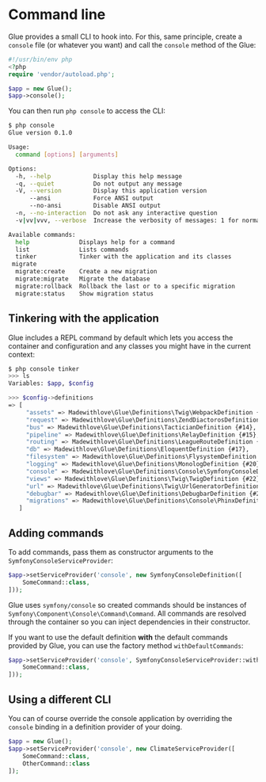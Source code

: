 # Command line

Glue provides a small CLI to hook into. For this, same principle, create a `console` file (or whatever you want) and call the `console` method of the Glue:

```php
#!/usr/bin/env php
<?php
require 'vendor/autoload.php';

$app = new Glue();
$app->console();
```

You can then run `php console` to access the CLI:

```bash
$ php console
Glue version 0.1.0

Usage:
  command [options] [arguments]

Options:
  -h, --help            Display this help message
  -q, --quiet           Do not output any message
  -V, --version         Display this application version
      --ansi            Force ANSI output
      --no-ansi         Disable ANSI output
  -n, --no-interaction  Do not ask any interactive question
  -v|vv|vvv, --verbose  Increase the verbosity of messages: 1 for normal output, 2 for more verbose output and 3 for debug

Available commands:
  help              Displays help for a command
  list              Lists commands
  tinker            Tinker with the application and its classes
 migrate
  migrate:create    Create a new migration
  migrate:migrate   Migrate the database
  migrate:rollback  Rollback the last or to a specific migration
  migrate:status    Show migration status
```

## Tinkering with the application

Glue includes a REPL command by default which lets you access the container and configuration and any classes you might have in the current context:

```bash
$ php console tinker
>>> ls
Variables: $app, $config

>>> $config->definitions
=> [
     "assets" => Madewithlove\Glue\Definitions\Twig\WebpackDefinition {#12},
     "request" => Madewithlove\Glue\Definitions\ZendDiactorosDefinition {#13},
     "bus" => Madewithlove\Glue\Definitions\TacticianDefinition {#14},
     "pipeline" => Madewithlove\Glue\Definitions\RelayDefinition {#15},
     "routing" => Madewithlove\Glue\Definitions\LeagueRouteDefinition {#16},
     "db" => Madewithlove\Glue\Definitions\EloquentDefinition {#17},
     "filesystem" => Madewithlove\Glue\Definitions\FlysystemDefinition {#18},
     "logging" => Madewithlove\Glue\Definitions\MonologDefinition {#20},
     "console" => Madewithlove\Glue\Definitions\Console\SymfonyConsoleDefinition {#21},
     "views" => Madewithlove\Glue\Definitions\Twig\TwigDefinition {#22},
     "url" => Madewithlove\Glue\Definitions\Twig\UrlGeneratorDefinition {#25},
     "debugbar" => Madewithlove\Glue\Definitions\DebugbarDefinition {#26},
     "migrations" => Madewithlove\Glue\Definitions\Console\PhinxDefinition {#27},
   ]
```

## Adding commands

To add commands, pass them as constructor arguments to the `SymfonyConsoleServiceProvider`:

```php
$app->setServiceProvider('console', new SymfonyConsoleDefinition([
    SomeCommand::class,
]));
```

Glue uses `symfony/console` so created commands should be instances of `Symfony\Component\Console\Command\Command`.
All commands are resolved through the container so you can inject dependencies in their constructor.

If you want to use the default definition **with** the default commands provided by Glue, you can use the factory method `withDefaultCommands`:

```php
$app->setServiceProvider('console', SymfonyConsoleServiceProvider::withDefaultCommands([
    SomeCommand::class,
]));
```

## Using a different CLI

You can of course override the console application by overriding the `console` binding in a definition provider of your doing.

```php
$app = new Glue();
$app->setServiceProvider('console', new ClimateServiceProvider([
    SomeCommand::class,
    OtherCommand::class
]);
```
